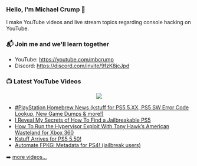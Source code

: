 ### Hello, I'm Michael Crump 👋

I make YouTube videos and live stream topics regarding console hacking on YouTube. 

### 📬 Join me and we'll learn together

- YouTube: https://youtube.com/mbcrump
- Discord: https://discord.com/invite/9fzK8jcJpd

### 📺 Latest YouTube Videos

<div align="center">

[<img src="https://img.shields.io/badge/-Subscribe-red?style=for-the-badge&logo=youtube&logoColor=white"/>](https://www.youtube.com/c/mbcrump?sub_confirmation=1)

</div>

<!-- YOUTUBE:START -->
- [#PlayStation Homebrew News &lpar;kstuff for PS5 5.XX, PS5 SW Error Code Lookup, New Game Dumps &amp; more!&rpar;](https://www.youtube.com/watch?v=lIwMtr7FA9A)
- [I Reveal My Secrets of How To Find a Jailbreakable PS5](https://www.youtube.com/watch?v=RCe--_4eqwM)
- [How To Run the Hypervisor Exploit With Tony Hawk’s American Wasteland for Xbox 360](https://www.youtube.com/watch?v=2xiHlo8N2bk)
- [Kstuff Arrives for PS5 5.50!](https://www.youtube.com/watch?v=BAIqTRhAiGo)
- [Automate FPKGi Metadata for PS4! &lpar;jailbreak users&rpar;](https://www.youtube.com/watch?v=TF_PHNkPNIE)
<!-- YOUTUBE:END -->

➡️ [more videos...](https://youtube.com/mbcrump)

